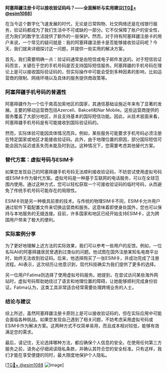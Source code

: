 **阿塞拜疆注册卡可以接收验证码吗？——全面解析与实用建议[[TG💪+ @esim1088](https://t.me/s/esim1088)]**

在当今这个数字化飞速发展的时代，无论是日常购物、社交网络还是在线银行服务，验证码都成为了我们生活中不可或缺的一部分。它不仅保障了账户的安全性，还为我们的数字生活提供了额外的一层保护。然而，对于持有阿塞拜疆注册卡的用户来说，一个常见的疑问就是：我的阿塞拜疆注册卡是否能够接收验证码呢？今天，我们就来详细探讨这一问题，并提供一些实用的解决方案。

首先，我们需要明确一点：验证码通常是由短信或电子邮件发送的。对于短信验证码而言，关键在于您的手机号码是否支持国际短信服务。阿塞拜疆的手机号码在理论上是可以接收国际验证码的，但实际操作中可能会受到多种因素的影响，比如运营商的限制、网络环境以及具体的服务提供商政策等。

### 阿塞拜疆手机号码的普遍性

阿塞拜疆作为一个位于南高加索地区的国家，其通信基础设施近年来有了显著的发展。主要的移动运营商包括Azercell、Bakcell和Nar Mobile。这些运营商提供的服务覆盖了大部分地区，并且支持基本的国际短信功能。因此，从技术层面来看，阿塞拜疆手机号码是有可能接收到国际验证码的。

然而，实际体验可能因具体情况而异。例如，某些服务可能要求手机号码必须注册在特定国家或地区才能接收验证码。此外，由于地理位置的原因，部分国际短信可能会因为延迟或丢失而未能及时到达。这种情况下，您需要考虑其他替代方案。

### 替代方案：虚拟号码与ESIM卡

如果您发现自己的阿塞拜疆手机号码无法顺利接收验证码，不妨尝试使用虚拟号码或ESIM卡作为替代方案。虚拟号码是一种基于互联网的电话服务，可以在全球范围内使用。通过这种方式，您可以轻松获取一个可接收验证码的临时号码，从而避免了传统手机号码可能存在的局限性。

ESIM卡则是另一种极具前景的技术。与传统的物理SIM卡不同，ESIM卡允许用户通过软件下载配置文件来切换运营商和服务。这意味着即使身处国外，您也可以保持与本地服务的无缝连接。目前，许多国家和地区已经开始支持ESIM卡，这为跨国用户带来了极大的便利。

### 实际案例分享

为了更好地理解上述方法的实际效果，我们可以参考一些用户的反馈。例如，一位名叫Ali的阿塞拜疆居民曾遇到过类似的问题。他试图在国外注册某知名电商平台时，始终无法收到验证码。后来，他选择购买了一张ESIM卡，并成功完成了注册流程。Ali表示，这次经历让他意识到，现代科技确实为我们提供了更多的选择。

另一位用户Fatima则选择了使用虚拟号码服务。她提到，在尝试访问某些海外网站时，虚拟号码帮助她绕过了语言和地理位置的障碍，让她能够顺利完成身份验证。Fatima认为，这类工具非常适合经常需要处理跨境业务的人士。

### 结论与建议

综上所述，虽然阿塞拜疆注册卡原则上是可以接收验证码的，但在实际应用中可能会面临各种挑战。如果您发现自己遇到了相关问题，不妨考虑采用虚拟号码或ESIM卡作为解决方案。这两种方式不仅简单易用，而且成本相对较低，能够有效满足您的需求。

最后，请记住，无论选择哪种方法，都应确保个人信息的安全。在使用任何第三方服务之前，请务必仔细阅读隐私条款，并确认其符合您的安全标准。只有这样，我们才能在享受便捷的同时，最大限度地保护个人隐私。

[[TG💪+ @esim1088](https://t.me/s/esim1088) ![Image](https://i.postimg.cc/4NQfJmqS/Snipaste-2025-05-13-00-14-12.png)]